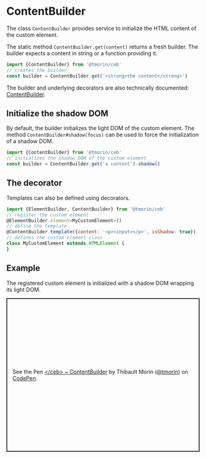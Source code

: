# ContentBuilder

The class `ContentBuilder` provides service to initialize the HTML content of the custom element.

The static method `ContentBuilder.get(content)` returns a fresh builder.
The builder expects a content in string or a function providing it.

```javascript
import {ContentBuilder} from '@tmorin/ceb'
// creates the builder
const builder = ContentBuilder.get('<strong>the content</strong>')
```

The builder and underlying decorators are also technically documented: [ContentBuilder](../api/classes/contentbuilder.html).

## Initialize the shadow DOM

By default, the builder initializes the light DOM of the custom element.
The method `ContentBuilder#shadow(focus)` can be used to force the initialization of a shadow DOM.

```javascript
import {ContentBuilder} from '@tmorin/ceb'
// initializes the shadow DOM of the custom element
const builder = ContentBuilder.get('a content').shadow()
```

## The decorator

Templates can also be defined using decorators.

```javascript
import {ElementBuilder, ContentBuilder} from '@tmorin/ceb'
// register the custom element
@ElementBuilder.element<MyCustomElement>()
// define the template
@ContentBuilder.template({content: '<p><input></p>', isShadow: true})
// defines the custom element class
class MyCustomElement extends HTMLElement {
}
```

## Example

The registered custom element is initialized with a shadow DOM wrapping its light DOM.

<p class="codepen" data-height="400" data-theme-id="light" data-default-tab="js,result" data-user="tmorin" data-slug-hash="BayQzPK" style="height: 400px; box-sizing: border-box; display: flex; align-items: center; justify-content: center; border: 2px solid; margin: 1em 0; padding: 1em;" data-pen-title="&amp;lt;/ceb&amp;gt; ~ ContentBuilder">
  <span>See the Pen <a href="https://codepen.io/tmorin/pen/BayQzPK">
  &lt;/ceb&gt; ~ ContentBuilder</a> by Thibault Morin (<a href="https://codepen.io/tmorin">@tmorin</a>)
  on <a href="https://codepen.io">CodePen</a>.</span>
</p>
<script async src="https://static.codepen.io/assets/embed/ei.js"></script>
